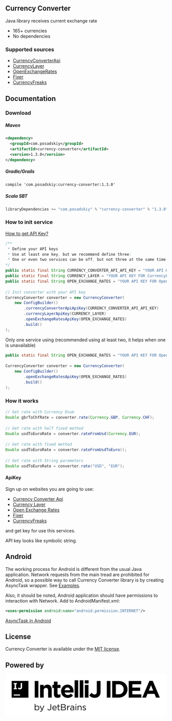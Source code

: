 ## Currency Converter

Java library receives current exchange rate
* 165+ currencies
* No dependencies

### Supported sources
* [CurrencyConverterApi](https://www.currencyconverterapi.com/)
* [CurrencyLayer](https://currencylayer.com/)
* [OpenExchangeRates](https://openexchangerates.org/)
* [Fixer](https://fixer.io/)
* [CurrencyFreaks](https://currencyfreaks.com/)

## Documentation

### Download

##### Maven
```xml
<dependency>
  <groupId>com.posadskiy</groupId>
  <artifactId>currency-converter</artifactId>
  <version>1.3.0</version>
</dependency>
```

##### Gradle/Grails

```xml
compile 'com.posadskiy:currency-converter:1.3.0'
```

##### Scala SBT
```scala
libraryDependencies += "com.posadskiy" % "currency-converter" % "1.3.0"
```

### How to init service

[How to get API Key?](#ApiKey)
```java
/**
 * Define your API keys
 * Use at least one key, but we recommend define three:
 * One or even two services can be off, but not three at the same time
*/
public static final String CURRENCY_CONVERTER_API_API_KEY = "YOUR API KEY FOR CurrencyConverterApi.Com";
public static final String CURRENCY_LAYER = "YOUR API KEY FOR CurrencyLayer.Com";
public static final String OPEN_EXCHANGE_RATES = "YOUR API KEY FOR OpenExchangeRates.Com";

// Init converter with your API key
CurrencyConverter converter = new CurrencyConverter(
    new ConfigBuilder()
        .currencyConverterApiApiKey(CURRENCY_CONVERTER_API_API_KEY)
        .currencyLayerApiKey(CURRENCY_LAYER)
        .openExchangeRatesApiKey(OPEN_EXCHANGE_RATES)
        .build()
);
```

Only one service using (recommended using at least two, it helps when one is unavailable)
```java
public static final String OPEN_EXCHANGE_RATES = "YOUR API KEY FOR OpenExchangeRates.Com";

CurrencyConverter converter = new CurrencyConverter(
    new ConfigBuilder()
        .openExchangeRatesApiKey(OPEN_EXCHANGE_RATES)
        .build()
);
```

### How it works
```java
// Get rate with Currency Enum
Double gbrToChfRate = converter.rate(Currency.GBP, Currency.CHF);

// Get rate with half fixed method
Double usdToEuroRate = converter.rateFromUsd(Currency.EUR);

// Get rate with fixed method
Double usdToEuroRate = converter.rateFromUsdToEuro();

// Get rate with String parameters
Double usdToEuroRate = converter.rate("USD", "EUR");
```

#### ApiKey
Sign up on websites you are going to use:
 - [Currency Converter Api](https://currencyconverterapi.com)
 - [Currency Layer](https://currencylayer.com/)
 - [Open Exchange Rates](https://openexchangerates.org/)
 - [Fixer](https://fixer.io/)
 - [CurrencyFreaks](https://currencyfreaks.com/)
 
and get key for use this services.

API key looks like symbolic string.

## Android
The working process for Android is different from the usual Java application.
Network requests from the main tread are prohibited for Android, so a possible way to call Currency Converter library is by creating AsyncTask wrapper.
See [Examples](https://github.com/posadskiy/currency-converter/tree/master/examples/android).

Also, it should be noted, Android application should have permissions to interaction with Network.
Add to AndroidManifest.xml:
 ```xml
<uses-permission android:name="android.permission.INTERNET"/>
```

[AsyncTask in Android](https://developer.android.com/reference/android/os/AsyncTask)

## License

Currency Converter is available under the [MIT license](https://opensource.org/licenses/MIT).

## Powered by

![Intellij IDEA](view-dependencies/intellij-idea.png)
